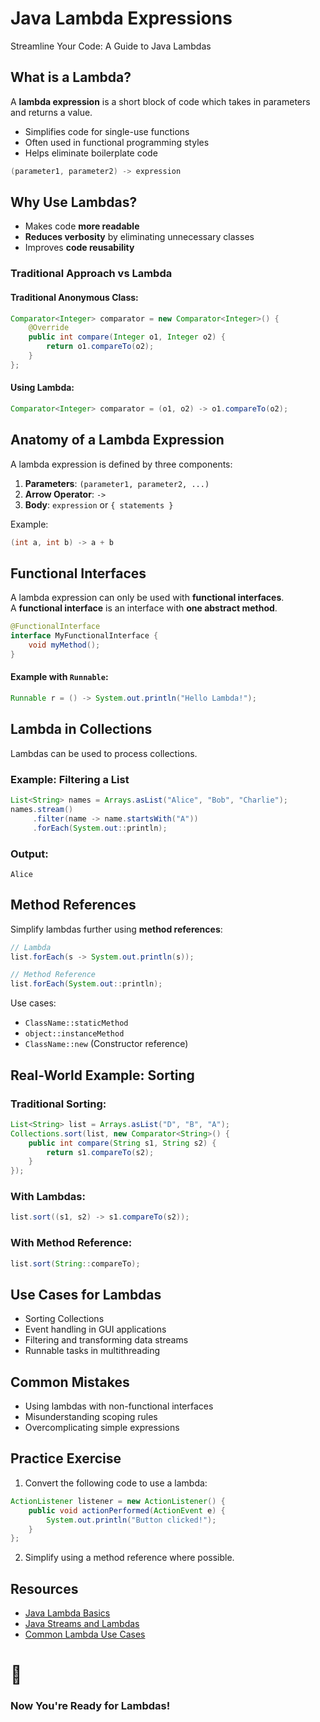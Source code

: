 <!--
theme: gaia
class:
 - invert
headingDivider: 2 
paginate: true
-->

<!--
_class:
 - lead
 - invert
-->

# Java Lambda Expressions

Streamline Your Code: A Guide to Java Lambdas

## What is a Lambda?

A **lambda expression** is a short block of code which takes in parameters and returns a value.

- Simplifies code for single-use functions
- Often used in functional programming styles
- Helps eliminate boilerplate code

```java
(parameter1, parameter2) -> expression
```

## Why Use Lambdas?

- Makes code **more readable**
- **Reduces verbosity** by eliminating unnecessary classes
- Improves **code reusability**

### Traditional Approach vs Lambda

#### Traditional Anonymous Class:
```java
Comparator<Integer> comparator = new Comparator<Integer>() {
    @Override
    public int compare(Integer o1, Integer o2) {
        return o1.compareTo(o2);
    }
};
```

#### Using Lambda:
```java
Comparator<Integer> comparator = (o1, o2) -> o1.compareTo(o2);
```

## Anatomy of a Lambda Expression

A lambda expression is defined by three components:

1. **Parameters**: `(parameter1, parameter2, ...)`
2. **Arrow Operator**: `->`
3. **Body**: `expression` or `{ statements }`

Example:

```java
(int a, int b) -> a + b
```

## Functional Interfaces

A lambda expression can only be used with **functional interfaces**.  
A **functional interface** is an interface with **one abstract method**.

```java
@FunctionalInterface
interface MyFunctionalInterface {
    void myMethod();
}
```

#### Example with `Runnable`:

```java
Runnable r = () -> System.out.println("Hello Lambda!");
```

## Lambda in Collections

Lambdas can be used to process collections.

### Example: Filtering a List

```java
List<String> names = Arrays.asList("Alice", "Bob", "Charlie");
names.stream()
     .filter(name -> name.startsWith("A"))
     .forEach(System.out::println);
```

### Output:
```
Alice
```

## Method References

Simplify lambdas further using **method references**:

```java
// Lambda
list.forEach(s -> System.out.println(s));

// Method Reference
list.forEach(System.out::println);
```

Use cases:

- `ClassName::staticMethod`
- `object::instanceMethod`
- `ClassName::new` (Constructor reference)

## Real-World Example: Sorting

### Traditional Sorting:

```java
List<String> list = Arrays.asList("D", "B", "A");
Collections.sort(list, new Comparator<String>() {
    public int compare(String s1, String s2) {
        return s1.compareTo(s2);
    }
});
```

### With Lambdas:

```java
list.sort((s1, s2) -> s1.compareTo(s2));
```

### With Method Reference:

```java
list.sort(String::compareTo);
```

## Use Cases for Lambdas

- Sorting Collections
- Event handling in GUI applications
- Filtering and transforming data streams
- Runnable tasks in multithreading

## Common Mistakes

- Using lambdas with non-functional interfaces
- Misunderstanding scoping rules
- Overcomplicating simple expressions

## Practice Exercise

1. Convert the following code to use a lambda:

```java
ActionListener listener = new ActionListener() {
    public void actionPerformed(ActionEvent e) {
        System.out.println("Button clicked!");
    }
};
```

2. Simplify using a method reference where possible.

## Resources

- [Java Lambda Basics](https://docs.oracle.com/javase/tutorial/java/javaOO/lambdaexpressions.html)
- [Java Streams and Lambdas](https://docs.oracle.com/javase/8/docs/api/java/util/stream/package-summary.html)
- [Common Lambda Use Cases](https://www.baeldung.com/java-8-lambda-expressions-tips)

# 🎉
<!--
_class:
 - lead
 - invert
-->
### Now You're Ready for Lambdas!
